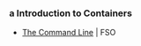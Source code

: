 ### a Introduction to Containers

- [The Command Line](https://tkt-lapio.github.io/command-line/) | FSO
